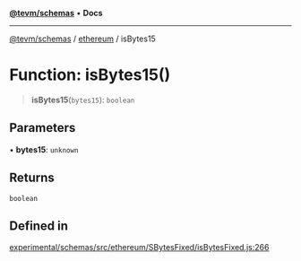 [**@tevm/schemas**](../../README.md) • **Docs**

***

[@tevm/schemas](../../modules.md) / [ethereum](../README.md) / isBytes15

# Function: isBytes15()

> **isBytes15**(`bytes15`): `boolean`

## Parameters

• **bytes15**: `unknown`

## Returns

`boolean`

## Defined in

[experimental/schemas/src/ethereum/SBytesFixed/isBytesFixed.js:266](https://github.com/qbzzt/tevm-monorepo/blob/main/experimental/schemas/src/ethereum/SBytesFixed/isBytesFixed.js#L266)
